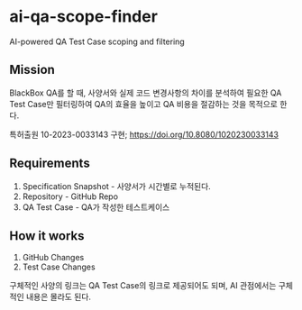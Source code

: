 # ai-qa-scope-finder
AI-powered QA Test Case scoping and filtering

## Mission

BlackBox QA를 할 때, 사양서와 실제 코드 변경사항의 차이를 분석하여 필요한 QA Test Case만 필터링하여 QA의 효율을 높이고 QA 비용을 절감하는 것을 목적으로 한다.

특허출원 10-2023-0033143 구현; https://doi.org/10.8080/1020230033143

## Requirements
1. Specification Snapshot - 사양서가 시간별로 누적된다.
2. Repository - GitHub Repo
3. QA Test Case - QA가 작성한 테스트케이스

## How it works
1. GitHub Changes
2. Test Case Changes

구체적인 사양의 링크는 QA Test Case의 링크로 제공되어도 되며, AI 관점에서는 구체적인 내용은 몰라도 된다. 

